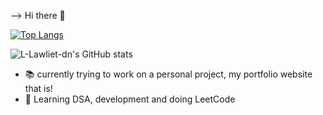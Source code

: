 --> Hi there 👋

[![Top Langs](https://github-readme-stats.vercel.app/api/top-langs/?username=L-Lawliet-dn)](https://github.com/L-Lawliet-dn/github-readme-stats)

![L-Lawliet-dn's GitHub stats](https://github-readme-stats.vercel.app/api?username=L-Lawliet-dn&show_icons=true)

- 📚 currently trying to work on a personal project, my portfolio website that is!
- 🎢 Learning DSA, development and doing LeetCode
